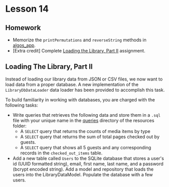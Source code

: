 # Lesson 14

## Homework

* Memorize the `printPermutations` and `reverseString` methods in [algos_app][algos-app].
* [Extra credit] Complete [Loading the Library, Part II](#loading-the-library-part-ii) assignment.

## Loading The Library, Part II

Instead of loading our library data from JSON or CSV files, we now want to load data from a proper database. A new implementation of the `LibraryDbDataLoader` data loader has been provided to accomplish this task.

To build familiarity in working with databases, you are charged with the following tasks:

* Write queries that retrieves the following data and store them in a `.sql` file with your unique name in the [queries][queries-dir] directory of the resources folder:
    * A `SELECT` query that returns the counts of media items by type
    * A `SELECT` query that returns the sum of total pages checked out by guests.
    * A `SELECT` query that shows all 5 guests and any corresponding records in the `checked_out_items` table.
* Add a new table called `Users` to the SQLite database that stores a user's id (UUID formatted string), email, first name, last name, and a password (bcrypt encoded string). Add a model and repository that loads the users into the LibraryDataModel. Populate the database with a few users.

[algos-app]: ./algos/algos_app/src/main/java/com/codedifferently/lesson14/Lesson14.java
[queries-dir]: ./db/db_app/src/main/resources/queries/
